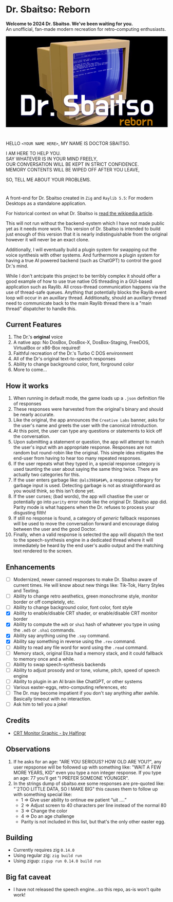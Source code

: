 # Dr. Sbaitso: Reborn
**Welcome to 2024 Dr. Sbaitso. We've been waiting for you.** <br/>
An unofficial, fan-made modern recreation for retro-computing enthusiasts.

<p align="center">
  <img src="DrSbaitsoRebornBanner.png" width="512"/>
</p>

#
HELLO `<YOUR NAME HERE>`, MY NAME IS DOCTOR SBAITSO.

I AM HERE TO HELP YOU.<br/>
SAY WHATEVER IS IN YOUR MIND FREELY,<br/>
OUR CONVERSATION WILL BE KEPT IN STRICT CONFIDENCE.<br/>
MEMORY CONTENTS WILL BE WIPED OFF AFTER YOU LEAVE,<br/>

SO, TELL ME ABOUT YOUR PROBLEMS.

#

A front-end for Dr. Sbaitso created in `Zig` and `Raylib 5.5`: For modern Desktops as a standalone application.

For historical context on what Dr. Sbaitso is [read the wikipedia article](https://en.wikipedia.org/wiki/Dr._Sbaitso).

This will not run without the backend-system which I have not made public yet as it needs more work.
This version of Dr. Sbaitso is intended to build just enough of this version that it is nearly
indistinguishable from the original however it will never be an exact clone.

Additionally, I will eventually build a plugin system for swapping out the voice synthesis with other
systems. And furthermore a plugin system for having a true AI powered backend (such as ChatGPT) to control 
the good Dr.'s mind.

While I don't antcipate this project to be terribly complex it should offer a good example of how to use true
native OS threading in a GUI-based application such as Raylib. All cross-thread communication happens via
the use of thread-safe queues. Anything that potentially blocks the Raylib event loop will occur in an auxillary
thread. Additionally, should an auxillary thread need to communicate back to the main Raylib thread there is
a "main thread" dispatcher to handle this.

## Current Features
1. The Dr.'s **original** voice
2. A native app: No DosBox, DosBox-X, DosBox-Staging, FreeDOS, VirtualBox or x86-Box required!
2. Faithful recreation of the Dr.'s Turbo C DOS environment
3. All of the Dr's original text-to-speech responses
4. Ability to change background color, font, forground color
5. More to come...

## How it works

1. When running in default mode, the game loads up a `.json` definition file of responses
2. These responses were harvested from the original's binary and should be nearly accurate.
3. Like the original, the app announces the `Creative Labs` banner, asks for the user's name and
   greets the user with the canonical introduction.
4. At this point, the user can type any questions or statements to kick off the conversation.
5. Upon submitting a statement or question, the app will attempt to match the user's input with
   an appropriate response. Responses are not random but round-robin like the original. This simple
   idea mitigates the end-user from having to hear too many repeated responses.
6. If the user repeats what they typed in, a special response category is used taunting the user
   about saying the same thing twice. There are actually two categories for this.
7. If the user enters garbage like: `@als398$#$#%`, a response category for garbage input is used.
   Detecting garbage is not as straightforward as you would think, so this isn't done yet.
8. If the user curses; (bad words), the app will chastise the user or potentially go into `parity`
   error mode like the original Dr. Sbaitso app did. Parity mode is what happens when the Dr. 
   refuses to process your disgusting filth!
9. If still no response is found, a category of *generic* fallback responses will be used to move the
   conversation forward and encourage dialog between the user and the good Doctor.
10. Finally, when a valid response is selected the app will dispatch the text to the speech-synthesis
   engine in a dedicated thread where it will immediately be heard by the end user's audio output and the matching text rendered to the screen.

## Enhancements
- [ ] Modernized, newer canned responses to make Dr. Sbaitso aware of current times.
    He will know about new things like: Tik-Tok, Harry Styles and Texting.
- [ ] Ability to change retro aesthetics, green monochrome style, monitor border or off completely, etc.
- [ ] Ability to change background color, font color, font style
- [x] Ability to enable/disable CRT shader, or enable/disable CRT monitor border
- [x] Ability to compute the `md5` or `sha1` hash of whatever you type in using the `.md5` or `.sha1` commands.
- [x] Ability say anything using the `.say` command.
- [x] Ability say something in reverse using the `.rev` command.
- [ ] Ability to read any file word for word using the `.read` command.
- [ ] Memory stack, original Eliza had a memory stack, and it could fallback to memory once and a while.
- [ ] Ability to swap speech-synthesis backends
- [ ] Ability to adjust prosody and or tone, volume, pitch, speed of speech engine
- [ ] Ability to plugin in an AI brain like ChatGPT, or other systems
- [ ] Various easter-eggs, retro-computing references, etc
- [ ] The Dr. may become impatient if you don't say anything after awhile. Basically timeout with no interaction.
- [ ] Ask him to tell you a joke!

## Credits
* [CRT Monitor Graphic - by Halfingr](https://www.deviantart.com/halfingr/art/Vectorized-CRT-Monitor-Stock-PNG-292314284)

## Observations
1. If he asks for an age: "ARE YOU SERIOUS? HOW OLD ARE YOU?", any user repsponse will be followed up with
   something like: "WAIT A FEW MORE YEARS, KID" even you type a non integer response. If you type an age: 77 you'll get 
   "I PREFER SOMEONE YOUNGER".
2. In the strings dump of sbaitso.exe some responses are pre-quoted like: "`2TOO LITTLE DATA, SO I MAKE BIG" this causes
   them to follow up with something special like:
   * 1 => Give user ability to <C>ontinue <N>ew patient <Q>uit ....
   * 2 => Adjust screen to 40 characters per line instead of the normal 80
   * 3 => Change the color
   * 4 => Do an age challenge
   * Parity is not included in this list, but that's the only other easter egg.

## Building
* Currently requires zig `0.14.0`
* Using regular zig: `zig build run`
* Using zigup: `zigup run 0.14.0 build run`

## Big fat caveat
* I have not released the speech engine...so this repo, as-is won't quite work!